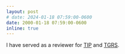 ```yaml
---
layout: post
# date: 2024-01-18 07:59:00-0600
date: 2000-01-18 07:59:00-0600
inline: true
---
```


I have served as a reviewer for [TIP](https://ieeexplore.ieee.org/xpl/RecentIssue.jsp?punumber=83) and [TGRS](https://ieeexplore.ieee.org/xpl/RecentIssue.jsp?punumber=36).